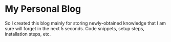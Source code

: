 # My Personal Blog

So I created this blog mainly for storing newly-obtained knowledge that I am sure will forget in the next 5 seconds. 
Code snippets, setup steps, installation steps, etc.
